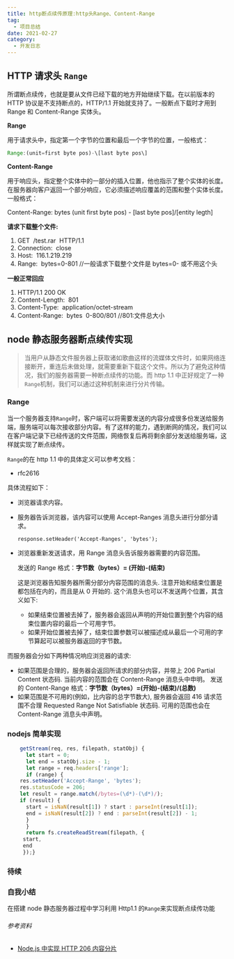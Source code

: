 ```yaml
---
title: http断点续传原理:http头Range、Content-Range
tag:
  - 项目总结
date: 2021-02-27
category:
  - 开发日志
---
```


## HTTP 请求头 `Range`

所谓断点续传，也就是要从文件已经下载的地方开始继续下载。在以前版本的 HTTP 协议是不支持断点的，HTTP/1.1 开始就支持了。一般断点下载时才用到 Range 和 Content-Range 实体头。

**Range**

用于请求头中，指定第一个字节的位置和最后一个字节的位置，一般格式：

```js
Range:(unit=first byte pos)-\[last byte pos\] 
```

**Content-Range**

用于响应头，指定整个实体中的一部分的插入位置，他也指示了整个实体的长度。在服务器向客户返回一个部分响应，它必须描述响应覆盖的范围和整个实体长度。一般格式：

Content-Range: bytes (unit first byte pos) - \[last byte pos\]/\[entity legth\]

**请求下载整个文件:**

1.  GET  /test.rar  HTTP/1.1
2.  Connection:  close
3.  Host:  116.1.219.219
4.  Range:  bytes=0-801 //一般请求下载整个文件是 bytes=0- 或不用这个头

**一般正常回应**

1.  HTTP/1.1 200 OK
2.  Content-Length:  801
3.  Content-Type:  application/octet-stream
4.  Content-Range:  bytes  0-800/801 //801:文件总大小

## node 静态服务器断点续传实现

> 当用户从静态文件服务器上获取诸如歌曲这样的流媒体文件时，如果网络连接断开，重连后未做处理，就需要重新下载这个文件。所以为了避免这种情况，我们的服务器需要一种断点续传的功能。而 http 1.1 中正好规定了一种`Range`机制，我们可以通过这种机制来进行分片传输。

### Range

当一个服务器支持`Range`时，客户端可以将需要发送的内容分成很多份发送给服务端，服务端可以每次接收部分内容。有了这样的能力，遇到断网的情况，我们可以在客户端记录下已经传送的文件范围，网络恢复后再将剩余部分发送给服务端，这样就实现了断点续传。

`Range`的在 http 1.1 中的具体定义可以参考文档：

- rfc2616

具体流程如下：

- 浏览器请求内容。
- 服务器告诉浏览器，该内容可以使用 Accept-Ranges 消息头进行分部分请求。

      response.setHeader('Accept-Ranges', 'bytes');

- 浏览器重新发送请求，用 Range 消息头告诉服务器需要的内容范围。

  发送的 Range 格式：**字节数（bytes）= (开始)-(结束)**

  这是浏览器告知服务器所需分部分内容范围的消息头. 注意开始和结束位置是都包括在内的，而且是从 0 开始的. 这个消息头也可以不发送两个位置，其含义如下:

  - 如果结束位置被去掉了，服务器会返回从声明的开始位置到整个内容的结束位置内容的最后一个可用字节。
  - 如果开始位置被去掉了，结束位置参数可以被描述成从最后一个可用的字节算起可以被服务器返回的字节数。

而服务器会分如下两种情况响应浏览器的请求:

- 如果范围是合理的，服务器会返回所请求的部分内容，并带上 206 Partial Content 状态码. 当前内容的范围会在 Content-Range 消息头中申明。 发送的 Content-Range 格式：**字节数（bytes）=(开始)-(结束)/(总数)**
- 如果范围是不可用的(例如，比内容的总字节数大), 服务器会返回 416 请求范围不合理 Requested Range Not Satisfiable 状态码. 可用的范围也会在 Content-Range 消息头中声明。

### nodejs 简单实现

```js
    getStream(req, res, filepath, statObj) {
      let start = 0;
      let end = statObj.size - 1;
      let range = req.headers['range'];
      if (range) {
    res.setHeader('Accept-Range', 'bytes');
    res.statusCode = 206;
    let result = range.match(/bytes=(\d*)-(\d*)/);
    if (result) {
      start = isNaN(result[1]) ? start : parseInt(result[1]);
      end = isNaN(result[2]) ? end : parseInt(result[2]) - 1;
      }
      }
      return fs.createReadStream(filepath, {
     start,
     end
     });}
```

### 待续

### 自我小结

在搭建 node 静态服务器过程中学习利用 Http1.1 的`Range`来实现断点续传功能

###### 参考资料

- [Node.js 中实现 HTTP 206 内容分片](https://link.juejin.im?target=http%3A%2F%2Fdeveloper.51cto.com%2Fart%2F201409%2F451095.htm)
